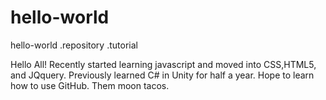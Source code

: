 # hello-world
hello-world .repository .tutorial

Hello All!
Recently started learning javascript and moved into CSS,HTML5, and JQquery.
Previously learned C# in Unity for half a year.
Hope to learn how to use GitHub. Them moon tacos.
